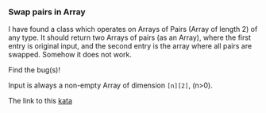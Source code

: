 ### Swap pairs in Array

I have found a class which operates on Arrays of Pairs (Array of length 2) of any type. It should return two Arrays of pairs (as an Array), where the first entry is original input, and the second entry is the array where all pairs are swapped. Somehow it does not work.

Find the bug(s)!

Input is always a non-empty Array of dimension `[n][2]`, (n>0).

The link to this [kata](https://www.codewars.com/kata/swap-pairs-in-array/java)
